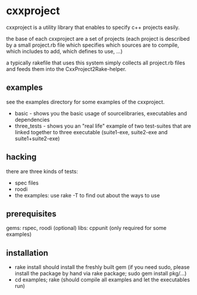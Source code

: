 # cxxproject

cxxproject is a utility library that enables to specify c++ projects easily.

the base of each cxxproject are a set of projects (each project is described by a small project.rb file which specifies which sources are to compile, which includes to add, which defines to use, ...)

a typically rakefile that uses this system simply collects all project.rb
files and feeds them into the CxxProject2Rake-helper.

## examples

see the examples directory for some examples of the cxxproject.

* basic - shows you the basic usage of sourcelibraries, executables and dependencies
* three_tests - shows you an "real life" example of two test-suites that are linked together to three executable (suite1-exe, suite2-exe and suite1+suite2-exe)

## hacking

there are three kinds of tests:

* spec files
* roodi
* the examples: use rake -T to find out about the ways to use

## prerequisites

gems: rspec, roodi (optional)
libs: cppunit (only required for some examples)

## installation

* rake install should install the freshly built gem (if you need sudo, please install the package by hand via rake package; sudo gem install pkg/...)
* cd examples; rake (should compile all examples and let the executables run)

